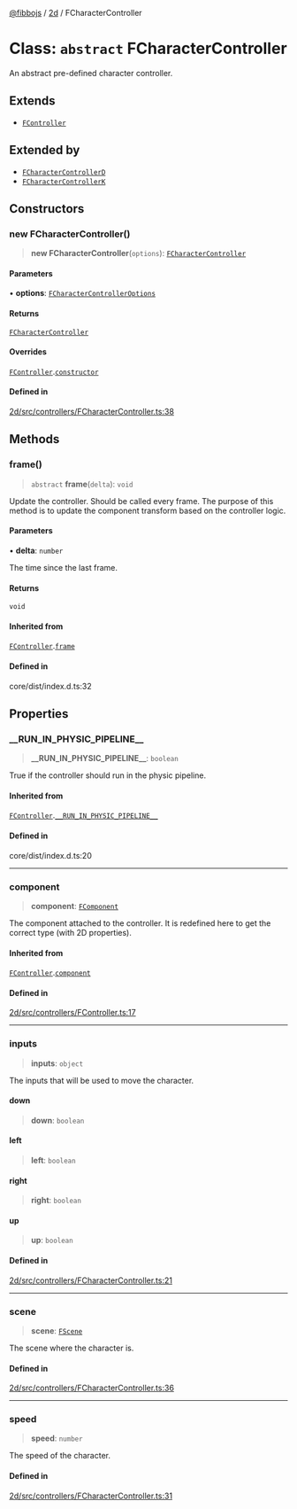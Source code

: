 [@fibbojs](/api/index) / [2d](/api/2d) / FCharacterController

# Class: `abstract` FCharacterController

An abstract pre-defined character controller.

## Extends

- [`FController`](FController.md)

## Extended by

- [`FCharacterControllerD`](FCharacterControllerD.md)
- [`FCharacterControllerK`](FCharacterControllerK.md)

## Constructors

### new FCharacterController()

> **new FCharacterController**(`options`): [`FCharacterController`](FCharacterController.md)

#### Parameters

• **options**: [`FCharacterControllerOptions`](../interfaces/FCharacterControllerOptions.md)

#### Returns

[`FCharacterController`](FCharacterController.md)

#### Overrides

[`FController`](FController.md).[`constructor`](FController.md#constructors)

#### Defined in

[2d/src/controllers/FCharacterController.ts:38](https://github.com/fibbojs/fibbo/blob/65626b456ab47d7e61b23a8dd1be9f399238b0f1/packages/2d/src/controllers/FCharacterController.ts#L38)

## Methods

### frame()

> `abstract` **frame**(`delta`): `void`

Update the controller. Should be called every frame.
The purpose of this method is to update the component transform based on the controller logic.

#### Parameters

• **delta**: `number`

The time since the last frame.

#### Returns

`void`

#### Inherited from

[`FController`](FController.md).[`frame`](FController.md#frame)

#### Defined in

core/dist/index.d.ts:32

## Properties

### \_\_RUN\_IN\_PHYSIC\_PIPELINE\_\_

> **\_\_RUN\_IN\_PHYSIC\_PIPELINE\_\_**: `boolean`

True if the controller should run in the physic pipeline.

#### Inherited from

[`FController`](FController.md).[`__RUN_IN_PHYSIC_PIPELINE__`](FController.md#__run_in_physic_pipeline__)

#### Defined in

core/dist/index.d.ts:20

***

### component

> **component**: [`FComponent`](FComponent.md)

The component attached to the controller.
It is redefined here to get the correct type (with 2D properties).

#### Inherited from

[`FController`](FController.md).[`component`](FController.md#component)

#### Defined in

[2d/src/controllers/FController.ts:17](https://github.com/fibbojs/fibbo/blob/65626b456ab47d7e61b23a8dd1be9f399238b0f1/packages/2d/src/controllers/FController.ts#L17)

***

### inputs

> **inputs**: `object`

The inputs that will be used to move the character.

#### down

> **down**: `boolean`

#### left

> **left**: `boolean`

#### right

> **right**: `boolean`

#### up

> **up**: `boolean`

#### Defined in

[2d/src/controllers/FCharacterController.ts:21](https://github.com/fibbojs/fibbo/blob/65626b456ab47d7e61b23a8dd1be9f399238b0f1/packages/2d/src/controllers/FCharacterController.ts#L21)

***

### scene

> **scene**: [`FScene`](FScene.md)

The scene where the character is.

#### Defined in

[2d/src/controllers/FCharacterController.ts:36](https://github.com/fibbojs/fibbo/blob/65626b456ab47d7e61b23a8dd1be9f399238b0f1/packages/2d/src/controllers/FCharacterController.ts#L36)

***

### speed

> **speed**: `number`

The speed of the character.

#### Defined in

[2d/src/controllers/FCharacterController.ts:31](https://github.com/fibbojs/fibbo/blob/65626b456ab47d7e61b23a8dd1be9f399238b0f1/packages/2d/src/controllers/FCharacterController.ts#L31)
